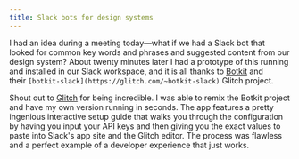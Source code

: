 ```yaml
---
title: Slack bots for design systems
---
```


I had an idea during a meeting today—what if we had a Slack bot that looked for common key words and phrases and suggested content from our design system? About twenty minutes later I had a prototype of this running and installed in our Slack workspace, and it is all thanks to [Botkit](https://www.botkit.ai/) and their `[botkit-slack](https://glitch.com/~botkit-slack)` Glitch project.

Shout out to [Glitch](https://glitch.com/) for being incredible. I was able to remix the Botkit project and have my own version running in seconds. The app features a pretty ingenious interactive setup guide that walks you through the configuration by having you input your API keys and then giving you the exact values to paste into Slack's app site and the Glitch editor. The process was flawless and a perfect example of a developer experience that just works.

